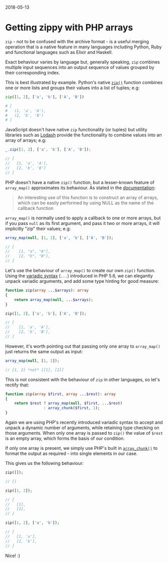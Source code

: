 2018-05-13

# Getting zippy with PHP arrays

`zip` - not to be confused with the archive format - is a useful merging operation that is a native feature in many languages including Python, Ruby and functional languages such as Elixir and Haskell.  

Exact behaviour varies by language but, generally speaking, `zip` combines multiple input sequences into an output sequence of values grouped by their corresponding index.

This is best illustrated by example. Python's native [`zip()`](https://docs.python.org/3.3/library/functions.html#zip) function combines one or more lists and groups their values into a list of tuples; e.g:

```python
zip([1, 2], ['a', 'b'], ['A', 'B'])

# [
#   (1, 'a', 'A'),
#   (2, 'b', 'B')
# ]
```

JavaScript doesn't have native `zip` functionality (or tuples) but utility libraries such as [Lodash](https://lodash.com/docs/4.17.10#zip) provide the functionality to combine values into an array of arrays; e.g:

```javascript
_.zip([1, 2], ['a', 'b'], ['A', 'B']);

// [
//   [1, 'a', 'A'],
//   [2, 'b', 'B']
// ]
```

PHP doesn't have a native `zip()` function, but a lesser-known feature of `array_map()` approximates its behaviour. As stated in the [documentation](http://php.net/manual/en/function.array-map.php):

> An interesting use of this function is to construct an array of arrays, which can be easily performed by using NULL as the name of the callback function

`array_map()` is normally used to apply a callback to one or more arrays, but if you pass `null` as its first argument, and pass it two or more arrays, it will implicitly "zip" their values; e.g:

```php
array_map(null, [1, 2], ['a', 'b'], ['A', 'B']);

// [
//    [1, "a", "A"],
//    [2, "b", "B"],
// ]
```

Let's use the behaviour of `array_map()` to create our own `zip()` function. Using the [variadic syntax](http://php.net/manual/en/functions.arguments.php#functions.variable-arg-list.new) (`...`) introduced in PHP 5.6, we can elegantly unpack variadic arguments, and add some type hinting for good measure:

```php
function zip(array ...$arrays): array
{
	return array_map(null, ...$arrays);
}

zip([1, 2], ['a', 'b'], ['A', 'B']);

// [
//	  [1, 'a', 'A'],
//	  [2, 'b', 'B'],
// ]
```

However, it's worth pointing out that passing only one array to `array_map()` just returns the same output as input:

```php
array_map(null, [1, 2]);

// [1, 2] *not* [[1], [2]]
```

This is not consistent with the behaviour of `zip` in other languages, so let's rectify that:

```php
function zip(array $first, array ...$rest): array
{
    return $rest ? array_map(null, $first, ...$rest)
                 : array_chunk($first, 1);
}
```

Again we are using PHP's recently introduced variadic syntax to accept and unpack a dynamic number of arguments, while retaining type checking on those arguments. When only one array is passed to `zip()` the value of `$rest` is an empty array, which forms the basis of our condition.

If only one array is present, we simply use PHP's built in [`array_chunk()`](http://php.net/manual/en/function.array-chunk.php) to format the output as required - into single elements in our case.

This gives us the following behaviour:

```php
zip([]);

// []

zip([1, 2]);

// [
//   [1],
//   [2],
// ]

zip([1, 2], ['a', 'b']);

// [
//   [1, 'a'],
//   [2, 'b'],
// ]
```

Nice! :)
